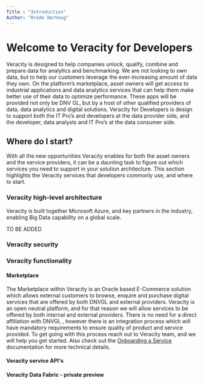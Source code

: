 ```yaml
---
Title : "Introduction"
Author: "Brede Børhaug"
---
```


# Welcome to Veracity for Developers


Veracity is designed to help companies unlock, qualify, combine and prepare data for analytics and benchmarking. We are not looking to own data, but to help our customers leverage the ever-increasing amount of data they own. 
On the platform’s marketplace, asset owners will get access to industrial applications and data analytics services that can help them make better use of their data to optimize performance. These apps will be provided not only be DNV GL, but by a host of other qualified providers of data, data analytics and digital solutions. Veracity for Developers is design to support both the IT Pro’s and developers at the data provider side, and the developer, data analysts and IT Pro’s at the data consumer side.

## Where do I start?
With all the new opportunities Veracity enables for both the asset owners and the service providers, it can be a daunting task to figure out which services you need to support in your solution architecture. This section highlights the Veracity services that developers commonly use, and where to start.

### Veracity high-level architecture
Veracity is built together Microsoft Azure, and key partners in the industry, enabling Big Data capability on a global scale.

TO BE ADDED


### Veracity security


### Veracity functionality

#### Marketplace
The Marketplace within Veracity is an Oracle based E-Commerce solution which allows external customers to browse, enquire and purchase digital services that are offered by both DNVGL and external providers. Veracity is an open neutral platform, and for that reason we will allow services to be offered by both internal and external providers. There is no need for a direct affiliation with DNVGL , however there is an integration process which will have mandatory requirements to ensure quality of product and service provided. To get going with this process reach out to Veracity team, and we will help you get started. Also check out the [Onboarding a Service](https://developer.veracity.com/doc/onboarding-a-service) documentation for more technical details.


#### Veracity service API's

#### Veracity Data Fabric - private preview





